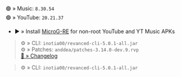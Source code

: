 🟢 » Music: `8.30.54`  
🟢 » YouTube: `20.21.37`  

- ▶️ » Install [MicroG-RE](https://github.com/WSTxda/MicroG-RE/releases) for non-root YouTube and YT Music APKs
  
> ⚙️ » CLI: `inotia00/revanced-cli-5.0.1-all.jar`  
> ⚙️ » Patches: `anddea/patches-3.14.0-dev.9.rvp`  
[🔗 » Changelog](https://github.com/anddea/revanced-patches/releases/tag/v3.14.0-dev.9)

> ⚙️ » CLI: `inotia00/revanced-cli-5.0.1-all.jar`    
